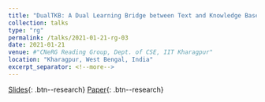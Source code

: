 ```yaml
---
title: "DualTKB: A Dual Learning Bridge between Text and Knowledge Base (EMNLP 2020)"
collection: talks
type: "rg"
permalink: /talks/2021-01-21-rg-03
date: 2021-01-21
venue: #"CNeRG Reading Group, Dept. of CSE, IIT Kharagpur"
location: "Kharagpur, West Bengal, India"
excerpt_separator: <!--more-->
---
```


<!--more-->
[Slides]("https://docs.google.com/presentation/d/e/2PACX-1vTtOUPtoTv1hjIskPlHqz3h3QCmoZ47sCGFkkaoyvsxo4bWli9oRVWOGlKC3tYdlP3cxih8Q4daS9Yg/pub?start=false&loop=false&delayms=3000"){: .btn--research} [Paper]("https://aclanthology.org/2020.emnlp-main.694.pdf"){: .btn--research}

